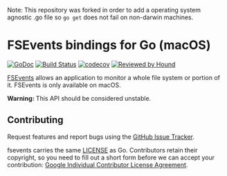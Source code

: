 Note: This repository was forked in order to add a operating system agnostic .go file so `go get` does not fail on non-darwin machines.

# FSEvents bindings for Go (macOS)

[![GoDoc](https://godoc.org/github.com/fsnotify/fsevents?status.svg)](https://godoc.org/github.com/fsnotify/fsevents) [![Build Status](https://travis-ci.org/fsnotify/fsevents.svg?branch=master)](https://travis-ci.org/fsnotify/fsevents) [![codecov](https://codecov.io/gh/fsnotify/fsevents/branch/master/graph/badge.svg)](https://codecov.io/gh/fsnotify/fsevents) [![Reviewed by Hound](https://img.shields.io/badge/Reviewed_by-Hound-8E64B0.svg)](https://houndci.com)

[FSEvents](https://developer.apple.com/library/mac/documentation/Darwin/Reference/FSEvents_Ref/) allows an application to monitor a whole file system or portion of it. FSEvents is only available on macOS.

**Warning:** This API should be considered unstable.

## Contributing

Request features and report bugs using the [GitHub Issue Tracker](https://github.com/fsnotify/fsevents/issues).

fsevents carries the same [LICENSE](https://github.com/fsnotify/fsevents/blob/master/LICENSE) as Go. Contributors retain their copyright, so you need to fill out a short form before we can accept your contribution: [Google Individual Contributor License Agreement](https://developers.google.com/open-source/cla/individual).
